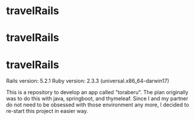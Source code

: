 # travelRails
# travelRails
# travelRails
Rails version: 5.2.1
Ruby version: 2.3.3 (universal.x86_64-darwin17)

This is a repository to develop an app called "toraberu".
The plan originally was to do this with java, springboot, and thymeleaf.
Since I and my partner do not need to be obsessed with those environment any more, I decided to re-start this project in easier way.
